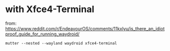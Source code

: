 # with Xfce4-Terminal
from: https://www.reddit.com/r/EndeavourOS/comments/11kxlyu/is_there_an_idiotproof_guide_for_running_waydroid/

```
mutter --nested --wayland waydroid xfce4-terminal
```
